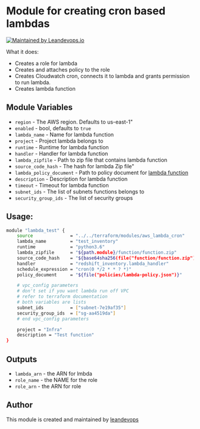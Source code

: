 # Module for creating cron based lambdas
[![Maintained by Leandevops.io](https://img.shields.io/badge/maintained%20by-leandevops-green.svg)](https://img.shields.io/badge/maintained%20by-leandevops-green.svg)

What it does:
- Creates a role for lambda
- Creates and attaches policy to the role
- Creates Cloudwatch cron, connects it to lambda and grants permission to run lambda.
- Creates lambda function

## Module Variables
- `region` - The AWS region. Defaults to us-east-1"
- `enabled` - bool, defaults to `true`
- `lambda_name` - Name for lambda function
- `project` - Project lambda belongs to
- `runtime` - Runtime for lambda function
- `handler` - Handler for lambda function
- `lambda_zipfile` - Path to zip file that contains lambda function
- `source_code_hash` - The hash for lambda Zip file"
- `lambda_policy_document` - Path to policy document for [lambda function](http://docs.aws.amazon.com/lambda/latest/dg/intro-permission-model.html#lambda-intro-execution-role)
- `description` - Description for lambda function
- `timeout` - Timeout for lambda function
- `subnet_ids` - The list of subnets functions belongs to 
- `security_group_ids` - The list of security groups

## Usage:
```sh
module "lambda_test" {    
    source              = "../../terraform/modules/aws_lambda_cron"
    lambda_name         = "test_inventory"
    runtime             = "python3.6"
    lambda_zipfile      = "${path.module}/function/function.zip"
    source_code_hash    = "${base64sha256(file("function/function.zip"))}"
    handler             = "redshift_inventory.lambda_handler"
    schedule_expression = "cron(0 */2 * * ? *)"
    policy_document     = "${file("policies/lambda-policy.json")}"

    # vpc_config parameters
    # don't set if you want lambda run off VPC
    # refer to terraform documentation
    # both variables are lists
    subnet_ids          = ["subnet-7e19af35"]
    security_group_ids  = ["sg-aa4519da"]
    # end vpc_config parameters

    project = "Infra"
    description = "Test function"
}
```
## Outputs
- `lambda_arn` - the ARN for lmbda
- `role_name` - the NAME for the role
- `role_arn` - the ARN for role

## Author
This module is created and maintained by [leandevops](https://github.com/leandevops)
